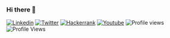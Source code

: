 ### Hi there 👋

[![Linkedin](https://img.shields.io/badge/LinkedIn-0077B5?style=flat&logo=linkedin&logoColor=white)](https://www.linkedin.com/in/kareemwezza/)
[![Twitter](https://img.shields.io/badge/Twitter-1DA1F2?style=flat&logo=twitter&logoColor=white)](https://twitter.com/kareemwezza)
[![Hackerrank](https://img.shields.io/badge/-Hackerrank-2EC866?style=flat&logo=HackerRank&logoColor=white)](https://www.hackerrank.com/MohammedElzanaty)
[![Youtube](https://img.shields.io/badge/YouTube-FF0000?style=flat&logo=youtube&logoColor=white)](https://www.youtube.com/c/kareemfouad27)
![Profile views](https://visitor-badge.laobi.icu/badge?page_id=mohammedelzanaty)
![Profile Views](https://visitor-badge.laobi.icu/badge?page_id=kareemwezza)

<!--
**kareemwezza/kareemwezza** is a ✨ _special_ ✨ repository because its `README.md` (this file) appears on your GitHub profile.

Here are some ideas to get you started:

- 🔭 I’m currently working on ...
- 🌱 I’m currently learning ...
- 👯 I’m looking to collaborate on ...
- 🤔 I’m looking for help with ...
- 💬 Ask me about ...
- 📫 How to reach me: ...
- 😄 Pronouns: ...
- ⚡ Fun fact: ...
-->
